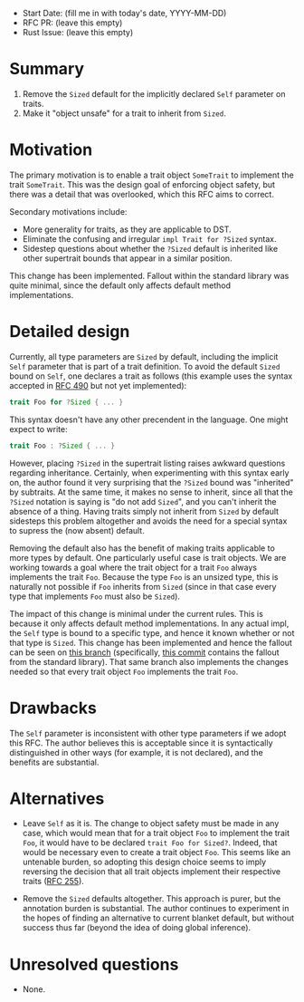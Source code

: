 - Start Date: (fill me in with today's date, YYYY-MM-DD)
- RFC PR: (leave this empty)
- Rust Issue: (leave this empty)

# Summary

1. Remove the `Sized` default for the implicitly declared `Self`
   parameter on traits.
2. Make it "object unsafe" for a trait to inherit from `Sized`.

# Motivation

The primary motivation is to enable a trait object `SomeTrait` to
implement the trait `SomeTrait`. This was the design goal of enforcing
object safety, but there was a detail that was overlooked, which this
RFC aims to correct.

Secondary motivations include:

- More generality for traits, as they are applicable to DST.
- Eliminate the confusing and irregular `impl Trait for ?Sized`
  syntax.
- Sidestep questions about whether the `?Sized` default is inherited
  like other supertrait bounds that appear in a similar position.

This change has been implemented. Fallout within the standard library
was quite minimal, since the default only affects default method
implementations.

# Detailed design

Currently, all type parameters are `Sized` by default, including the
implicit `Self` parameter that is part of a trait definition. To avoid
the default `Sized` bound on `Self`, one declares a trait as follows
(this example uses the syntax accepted in [RFC 490] but not yet
implemented):

```rust
trait Foo for ?Sized { ... }
```

This syntax doesn't have any other precendent in the language. One
might expect to write:

```rust
trait Foo : ?Sized { ... }
```

However, placing `?Sized` in the supertrait listing raises awkward
questions regarding inheritance. Certainly, when experimenting with
this syntax early on, the author found it very surprising that the
`?Sized` bound was "inherited" by subtraits. At the same time, it
makes no sense to inherit, since all that the `?Sized` notation is
saying is "do not add `Sized`", and you can't inherit the absence of a
thing. Having traits simply not inherit from `Sized` by default
sidesteps this problem altogether and avoids the need for a special
syntax to supress the (now absent) default.

Removing the default also has the benefit of making traits applicable
to more types by default. One particularly useful case is trait
objects. We are working towards a goal where the trait object for a
trait `Foo` always implements the trait `Foo`. Because the type `Foo`
is an unsized type, this is naturally not possible if `Foo` inherits
from `Sized` (since in that case every type that implements `Foo` must
also be `Sized`).

The impact of this change is minimal under the current rules. This is
because it only affects default method implementations. In any actual
impl, the `Self` type is bound to a specific type, and hence it known
whether or not that type is `Sized`. This change has been implemented
and hence the fallout can be seen on [this branch] (specifically,
[this commit] contains the fallout from the standard library). That
same branch also implements the changes needed so that every trait
object `Foo` implements the trait `Foo`.

[RFC 255]: https://github.com/rust-lang/rfcs/blob/master/text/0255-object-safety.md
[RFC 490]: https://github.com/rust-lang/rfcs/blob/master/text/0490-dst-syntax.md
[this branch]: https://github.com/nikomatsakis/rust/commits/impl-trait-for-trait-2
[this commit]: https://github.com/nikomatsakis/rust/commit/d08a08ab82031b6f935bdaf160a28d9520ded1ab

# Drawbacks

The `Self` parameter is inconsistent with other type parameters if we
adopt this RFC. The author believes this is acceptable since it is
syntactically distinguished in other ways (for example, it is not
declared), and the benefits are substantial.

# Alternatives

- Leave `Self` as it is. The change to object safety must be made in
  any case, which would mean that for a trait object `Foo` to
  implement the trait `Foo`, it would have to be declared `trait Foo
  for Sized?`. Indeed, that would be necessary even to create a trait
  object `Foo`. This seems like an untenable burden, so adopting this
  design choice seems to imply reversing the decision that all trait
  objects implement their respective traits ([RFC 255]).
  
- Remove the `Sized` defaults altogether. This approach is purer, but
  the annotation burden is substantial. The author continues to
  experiment in the hopes of finding an alternative to current blanket
  default, but without success thus far (beyond the idea of doing
  global inference).

# Unresolved questions

- None.
